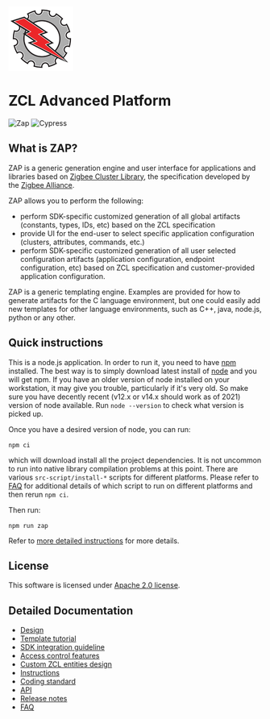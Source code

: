 ![ZCL Advanced Platform](src-electron/icons/zap_128x128.png)

# ZCL Advanced Platform

![Zap](https://github.com/project-chip/zap/workflows/Zap/badge.svg)
![Cypress](https://github.com/project-chip/zap/workflows/Cypress/badge.svg)

## What is ZAP?

ZAP is a generic generation engine and user interface for applications and libraries based on [Zigbee Cluster Library](https://zigbeealliance.org/developer_resources/zigbee-cluster-library/), the specification developed by the [Zigbee Alliance](https://zigbeealliance.org/).

ZAP allows you to perform the following:

- perform SDK-specific customized generation of all global artifacts (constants, types, IDs, etc) based on the ZCL specification
- provide UI for the end-user to select specific application configuration (clusters, attributes, commands, etc.)
- perform SDK-specific customized generation of all user selected configuration artifacts (application configuration, endpoint configuration, etc) based on ZCL specification and customer-provided application configuration.

ZAP is a generic templating engine. Examples are provided for how to generate artifacts for the C language environment, but one could easily add new templates for other language environments, such as C++, java, node.js, python or any other.

## Quick instructions

This is a node.js application. In order to run it, you need to have [npm](https://www.npmjs.com/) installed. The best way is to simply download latest install of [node](https://nodejs.org/en/download/) and you will get npm. If you have an older version of node installed on your workstation, it may give you trouble, particularly if it's very old. So make sure you have decently recent (v12.x or v14.x should work as of 2021) version of node available. Run `node --version` to check what version is picked up.

Once you have a desired version of node, you can run:

```
npm ci
```

which will download install all the project dependencies. It is not uncommon to run into native library compilation problems at this point.
There are various `src-script/install-*` scripts for different platforms. Please refer to [FAQ](docs/faq.md) for additional details of which script to run on different platforms and then rerun `npm ci`.

Then run:

```
npm run zap
```

Refer to [more detailed instructions](docs/instructions.md) for more details.

## License

This software is licensed under [Apache 2.0 license](LICENSE.txt).

## Detailed Documentation

- [Design](docs/design.md)
- [Template tutorial](docs/template-tutorial.md)
- [SDK integration guideline](docs/sdk-integration.md)
- [Access control features](docs/access.md)
- [Custom ZCL entities design](docs/custom-zcl.md)
- [Instructions](docs/instructions.md)
- [Coding standard](docs/coding-standard.md)
- [API](docs/api.md)
- [Release notes](docs/releasenotes.md)
- [FAQ](docs/faq.md)
